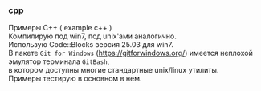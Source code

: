 ### cpp
Примеры C++ ( example c++ )<br>
Компилирую под win7, под unix'ами аналогично.<br>
Использую Code::Blocks версия 25.03 для win7.<br>
В пакете `Git for Windows` (https://gitforwindows.org/) имеется неплохой эмулятор терминала `GitBash`,<br>
в котором доступны многие стандартные unix/linux утилиты.<br>
Примеры тестирую в основном в нем.
